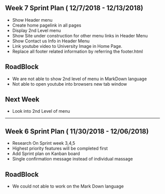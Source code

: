 
## Week 7 Sprint Plan  ( 12/7/2018 - 12/13/2018)

* Show Header menu
* Create home pagelink in all pages
* Display 2nd Level menu 
* Show Site under construction for other menu links in Header Menu 
* Show Contact us Info in Header Menu
* Link youtube video to University Image in Home Page.
* Replace all footer related information by referring the footer.html 

## RoadBlock

* We are not able to show 2nd level of menu in MarkDown language
* Not able to open youtube into browsers new tab window 

## Next Week

* Look into 2nd Level of menu 


---


## Week 6 Sprint Plan  ( 11/30/2018 - 12/06/2018)

* Research On Sprint week 3,4,5
* Highest priority features will be completed first
* Add Sprint plan on Kanban board
* Single confirmation message instead of individual massage

## RoadBlock

* We could not able to work on the Mark Down language
